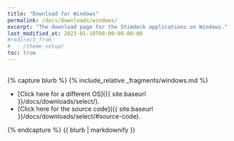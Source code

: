 ```yaml
---
title: "Download for Windows"
permalink: /docs/downloads/windows/
excerpt: "The download page for the Stimdeck applications on Windows."
last_modified_at: 2023-01-18T00:00:00-00:00
#redirect_from:
#  - /theme-setup/
toc: true
---
```


<div class="download-blurbs">

<div class="download-blurb">&nbsp;</div>

<div class="download-blurb">
{% capture blurb %}
{% include_relative _fragments/windows.md %}

- [Click here for a different OS]({{ site.baseurl }}/docs/downloads/select/).
- [Click here for the source code]({{ site.baseurl }}/docs/downloads/select/#source-code).

{% endcapture %}
{{ blurb | markdownify }}
</div>

<div class="download-blurb">&nbsp;</div>

</div>

<div class="download-blurbs">&nbsp;</div>
